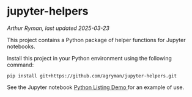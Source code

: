 # jupyter-helpers
*Arthur Ryman, last updated 2025-03-23*

This project contains a Python package of helper functions for Jupyter notebooks.

Install this project in your Python environment using the following command:

```shell
pip install git+https://github.com/agryman/jupyter-helpers.git
```

See the Jupyter notebook [Python Listing Demo
](https://github.com/agryman/jupyter-helpers/blob/7ede11d4d108153c9a57614d9864fd2f5065f235/notebooks/Python%20Listing%20Demo.ipynb)
for an example of use.
